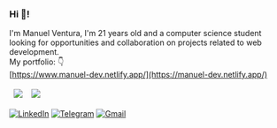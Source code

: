 ### Hi 👋!
I'm Manuel Ventura, I'm 21 years old and a computer science student <br> looking for opportunities and collaboration on projects related to web development.
<br>
My portfolio: 👇<br>
[https://www.manuel-dev.netlify.app/](https://manuel-dev.netlify.app/)


<table>
  <thead>
    <td><img src="https://github-readme-stats.vercel.app/api?username=Manuel-AC-Ventura&show_icons=true&theme=radical"></td>
    <td><img src="https://github-readme-stats.vercel.app/api/top-langs/?username=Manuel-AC-Ventura&layout=compact&theme=radical"></td>
  </head>
</table>


<a href="https://www.linkedin.com/in/manuel-ac-ventura/"><img src="https://img.shields.io/badge/LinkedIn-0077B5?style=for-the-badge&logo=linkedin&logoColor=white" alt="LinkedIn"></a>
<a href=""><img src="https://img.shields.io/badge/Telegram-2CA5E0?style=for-the-badge&logo=telegram&logoColor=white" alt="Telegram"></a>
<a href="mailto:nelo.manuel.790@gmail.com"><img src="https://img.shields.io/badge/Gmail-D14836?style=for-the-badge&logo=gmail&logoColor=white" alt="Gmail"></a>
